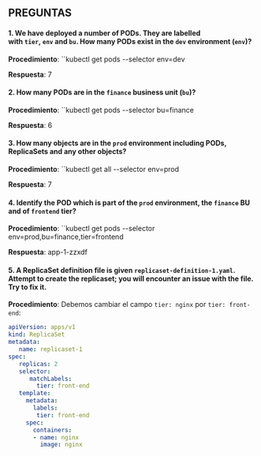 ## PREGUNTAS

#### 1. We have deployed a number of PODs. They are labelled with `tier`, `env` and `bu`. How many PODs exist in the `dev` environment (`env`)?
**Procedimiento**:
``kubectl get pods --selector env=dev

**Respuesta**:
7

#### 2. How many PODs are in the `finance` business unit (`bu`)?
**Procedimiento**:
``kubectl get pods --selector bu=finance

**Respuesta**:
6

#### 3. How many objects are in the `prod` environment including PODs, ReplicaSets and any other objects?
**Procedimiento**:
``kubectl get all --selector env=prod

**Respuesta**:
7

#### 4. Identify the POD which is part of the `prod` environment, the `finance` BU and of `frontend` tier?
**Procedimiento**:
``kubectl get pods --selector env=prod,bu=finance,tier=frontend

**Respuesta**:
app-1-zzxdf

#### 5. A ReplicaSet definition file is given `replicaset-definition-1.yaml`. Attempt to create the replicaset; you will encounter an issue with the file. Try to fix it.
**Procedimiento**:
Debemos cambiar el campo ``tier: nginx`` por ``tier: front-end``:
```yaml
apiVersion: apps/v1
kind: ReplicaSet
metadata:
   name: replicaset-1
spec:
   replicas: 2
   selector:
      matchLabels:
        tier: front-end
   template:
     metadata:
       labels:
        tier: front-end
     spec:
       containers:
       - name: nginx
         image: nginx
```
